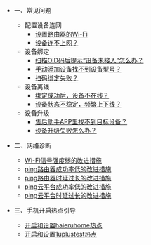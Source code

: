 * 一、常见问题 
  * 配置设备连网  
     * [设置路由器的Wi-Fi](zh-cn/question/ConfigDevice-01wifi) 
     * [设备连不上网？](zh-cn/question/ConfigDevice-02devicelink) 
  * 设备绑定 
     * [扫描OID码后提示“设备未接入”怎么办？](zh-cn/question/BindingDevice-01OID) 
     * [手动添加设备找不到设备型号？](zh-cn/question/BindingDevice-02notfound) 
     * [扫码绑定失败？](zh-cn/question/BindingDevice-03bindingfailed) 
  * 设备离线 
     * [绑定成功后，设备不在线？](zh-cn/question/offline-01successoffline) 
     * [设备状态不稳定，频繁上下线？](zh-cn/question/offline-02unstable) 
  * 设备升级 
     * [售后助手APP里找不到目标设备？](zh-cn/question/update-01notfound) 
     * [设备升级失败怎么办？](zh-cn/question/update-02updatefailed) 

* 二、网络诊断 
    * [Wi-Fi信号强度弱的改进措施](zh-cn/Network/Wifi_signal_strength) 
    * [ping路由器成功率低的改进措施](zh-cn/Network/ping_router_rate) 
    * [ping路由器时延过长的改进措施](zh-cn/Network/ping_router_delay) 
    * [ping云平台成功率低的改进措施](zh-cn/Network/ping_cloud_rate) 
    * [ping云平台时延过长的改进措施](zh-cn/Network/ping_cloud_delay)    

* 三、手机开启热点引导 
    * [开启和设置haieruhome热点](zh-cn/MobileHotspot/haieruhome) 
    * [开启和设置1uplustest热点](zh-cn/MobileHotspot/1uplustest) 





<div style='display: none'>
* ChangeLog  

	* [账户服务](zh-cn/ChangeLog/Account)
	* [设备管理](zh-cn/ChangeLog/DevicesStandard)
	* [数据订阅](zh-cn/ChangeLog/DataSubscription)
	* [家庭模型](zh-cn/ChangeLog/Family)
	* [场景引擎](zh-cn/ChangeLog/IFTTT)
	* [预约定时](zh-cn/ChangeLog/Scheduler)
	* [设备影子](zh-cn/ChangeLog/DevicesShadow)
	* [消息推送](zh-cn/ChangeLog/MessagePush)
	* [能力服务](zh-cn/ChangeLog/CapacityService_Weather)
</div>

	
